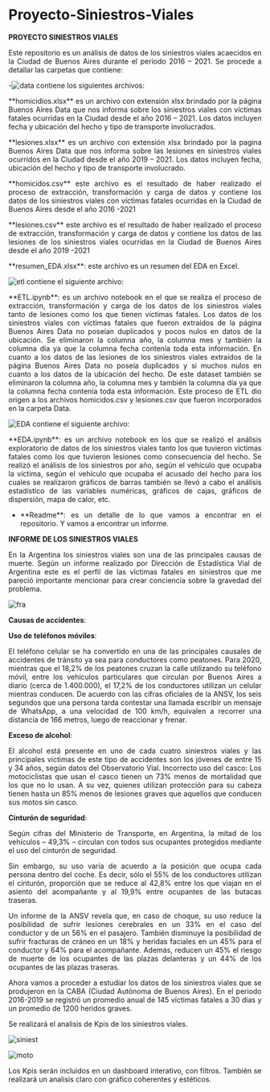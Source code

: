 # Proyecto-Siniestros-Viales

**PROYECTO SINIESTROS VIALES**

<p style="text-align:justify">Este repositorio es un análisis de datos de los siniestros viales acaecidos en la Ciudad de Buenos Aires durante el período 2016 – 2021. Se procede a detallar las carpetas que contiene:

                                                                                                                             
-![data](https://github.com/andreasoria2022/PROYECTO-SINIESTRO-VIALES/assets/105015078/de5ff90e-1bfc-481a-9a0c-0ab650f0b0e2)  contiene los siguientes archivos:

<p style="text-align:justify">**homicidios.xlsx**  es un archivo con extensión xlsx brindado por la página Buenos Aires Data que nos informa sobre los siniestros viales con víctimas fatales ocurridas en la Ciudad desde el año 2016 – 2021.  Los datos incluyen fecha y ubicación del hecho y tipo de transporte involucrados.

<p style="text-align:justify">**lesiones.xlsx** es un archivo con extensión xlsx brindado por la pagina Buenos Aires Data que nos informa sobre las lesiones en siniestros viales ocurridos en la Ciudad desde el año 2019 – 2021. Los datos incluyen fecha, ubicación del hecho y tipo de transporte involucrado.

<p style="text-align:justify">**homicidos.csv** este archivo es el resultado de haber realizado el proceso de extracción, transformación y carga de datos  y contiene los datos de los siniestros viales con víctimas fatales ocurridas en la Ciudad de Buenos Aires desde el año 2016 -2021 

<p style="text-align:justify">**lesiones.csv** este archivo es el resultado de haber realizado el proceso de extracción, transformación y carga de datos y contiene los datos de las lesiones de los siniestros viales ocurridas en la Ciudad de Buenos Aires desde el año 2019 -2021 

<p style="text-align:justify">**resumen_EDA.xlsx**: este archivo es un resumen del EDA en Excel.

                                                                                                                             
 ![etl](https://github.com/andreasoria2022/PROYECTO-SINIESTRO-VIALES/assets/105015078/4a4fadf3-cb8f-48a4-a301-00fa5b0cac4c)  contiene el siguiente archivo:
 
<p style="text-align:justify">**ETL.ipynb**: es un archivo notebook en el que se realiza el proceso de extracción, transformación y carga de los datos de los siniestros viales tanto de lesiones como los que tienen víctimas fatales. Los datos de los siniestros viales con víctimas fatales que fueron extraídos de la página Buenos Aires Data no poseían duplicados y pocos nulos en  datos de la ubicación. Se eliminaron  la columna año, la columna mes y también la columna día ya que la columna fecha contenía toda esta información. En cuanto a los datos de las lesiones de los siniestros viales extraídos de la página Buenos Aires Data no poseía duplicados y si muchos nulos en cuanto a los datos de la ubicación del hecho. De este dataset también se eliminaron  la columna año, la columna mes y también la columna día ya que la columna fecha contenía toda esta información. Este proceso de ETL dio origen a los archivos homicidos.csv y lesiones.csv que fueron incorporados en la carpeta Data.


                                                                                                                            
 ![EDA](https://github.com/andreasoria2022/PROYECTO-SINIESTRO-VIALES/assets/105015078/1d15a0ab-3279-43eb-81a8-33f35d830941)  contiene el siguiente archivo:

<p style="text-align:justify">**EDA.ipynb**: es un archivo notebook en los que se realizó el análisis exploratorio de datos de los siniestros viales tanto los que tuvieron víctimas fatales como los que tuvieron lesiones como consecuencia del hecho. Se realizó el análisis de los siniestros por año, según el vehículo que ocupaba la víctima, según el vehículo que ocupaba el acusado del hecho para los cuales se realizaron gráficos de barras también se llevó a cabo el análisis estadístico de las variables numéricas, gráficos de cajas, gráficos de dispersión, mapa de calor, etc.

-	<p style="text-align:justify">**Readme**: es un detalle de lo que vamos a encontrar en el repositorio. Y vamos a encontrar un informe.
  

**INFORME DE LOS SINIESTROS VIALES**

<p style="text-align:justify">En la Argentina los siniestros viales son una de las principales causas de muerte. Según un informe realizado por Dirección de Estadística Vial de Argentina este es el perfil de las víctimas fatales en siniestros que me pareció importante mencionar para crear conciencia sobre la gravedad del problema.

![fra](https://github.com/andreasoria2022/PROYECTO-SINIESTRO-VIALES/assets/105015078/5cf46cfa-acc7-44bb-879c-2daf88640755)

**Causas de accidentes**:

**Uso de teléfonos móviles**:
<p style="text-align:justify">El teléfono celular se ha convertido en una de las principales causales de accidentes de tránsito ya sea para conductores como peatones. Para 2020, mientras que el 18,2% de los peatones cruzan la calle utilizando su teléfono móvil, entre los vehículos particulares que circulan por Buenos Aires a diario (cerca de 1.400.000), el 17,2% de los conductores utilizan un celular mientras conducen.
De acuerdo con las cifras oficiales de la ANSV, los seis segundos que una persona tarda contestar una llamada escribir un mensaje de WhatsApp, a una velocidad de 100 km/h, equivalen a recorrer una distancia de 166 metros, luego de reaccionar y frenar.

**Exceso de alcohol**:
<p style="text-align:justify">El alcohol está presente en uno de cada cuatro siniestros viales y las principales víctimas de este tipo de accidentes son los jóvenes de entre 15 y 34 años, según datos del Observatorio Vial.
Incorrecto uso del casco:
Los motociclistas que usan el casco tienen un 73% menos de mortalidad que los que no lo usan. A su vez, quienes utilizan protección para su cabeza tienen hasta un 85% menos de lesiones graves que aquellos que conducen sus motos sin casco.

**Cinturón de seguridad**:
<p style="text-align:justify">Según cifras del Ministerio de Transporte, en Argentina, la mitad de los vehículos – 49,3% – circulan con todos sus ocupantes protegidos mediante el uso del cinturón de seguridad.
<p style="text-align:justify">Sin embargo, su uso varía de acuerdo a la posición que ocupa cada persona dentro del coche. Es decir, sólo el 55% de los conductores utilizan el cinturón, proporción que se reduce al 42,8% entre los que viajan en el asiento del acompañante y al 19,9% entre ocupantes de las butacas traseras.
<p style="text-align:justify">Un informe de la ANSV revela que, en caso de choque, su uso reduce la posibilidad de sufrir lesiones cerebrales en un 33% en el caso del conductor y de un 56% en el pasajero. También disminuye la posibilidad de sufrir fracturas de cráneo en un 18% y heridas faciales en un 45% para el conductor y 64% para el acompañante. Además, reducen un 45% el riesgo de muerte de los ocupantes de las plazas delanteras y un 44% de los ocupantes de las plazas traseras.

<p style="text-align:justify">Ahora vamos a proceder a estudiar los datos de los siniestros viales que se produjeron en la CABA (Ciudad Autónoma de Buenos Aires). En el periodo 2016-2019 se registró un promedio anual de 145 víctimas fatales a 30 días y un promedio de 1200 heridos graves.
 <p style="text-align:justify">Se realizará el analisis de Kpis de los siniestros viales. 

![siniest](https://github.com/andreasoria2022/PROYECTO-SINIESTRO-VIALES/assets/105015078/02c753fe-a99d-4930-b9f5-8ca000fb9f92)

![moto](https://github.com/andreasoria2022/PROYECTO-SINIESTRO-VIALES/assets/105015078/19228edc-b2e9-4fb3-8974-72b962bacc2c)

<p style="text-align:justify">Los Kpis serán incluidos en un dashboard interativo, con filtros. También se realizará un analisis claro con gráfico coherentes y estéticos.


